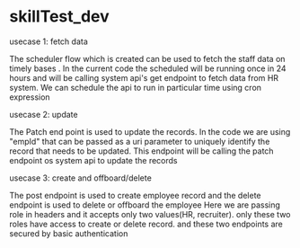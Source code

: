 # skillTest_dev

usecase 1: fetch data

The scheduler flow which is created can be used to fetch the staff data on timely bases . In the current code the scheduled will be running once in 24 hours and will be calling system api's get endpoint to fetch data from HR system.  We can schedule the api to run in particular time using cron expression

usecase 2: update 

The Patch end point is used to update the records.  In the code we are using "empId" that can be passed as a uri parameter to uniquely identify the record that needs to be updated. This endpoint will be calling the patch endpoint os system api to update the records

usecase 3: create and offboard/delete

The post endpoint is used to create employee record and the delete endpoint is used to delete or offboard the employee
Here we are passing role in headers and it accepts only two values(HR, recruiter). only these two roles have access to create or delete record. and these two endpoints are secured by basic authentication
